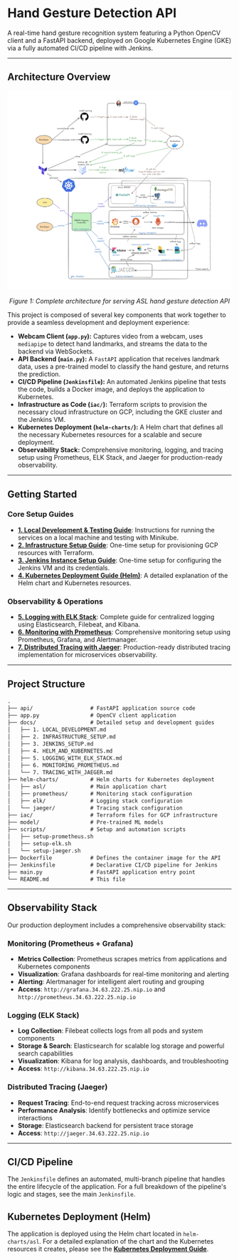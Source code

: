 # Hand Gesture Detection API

A real-time hand gesture recognition system featuring a Python OpenCV client and a FastAPI backend, deployed on Google Kubernetes Engine (GKE) via a fully automated CI/CD pipeline with Jenkins.

---

## Architecture Overview
<div align="center">
  <img src="images/asl_architecture.png" alt="Jaeger Architecture Overview" width="800">
  <p><em>Figure 1: Complete architecture for serving ASL hand gesture detection API</em></p>
</div>

This project is composed of several key components that work together to provide a seamless development and deployment experience:

-   **Webcam Client (`app.py`):** Captures video from a webcam, uses `mediapipe` to detect hand landmarks, and streams the data to the backend via WebSockets.
-   **API Backend (`main.py`):** A `FastAPI` application that receives landmark data, uses a pre-trained model to classify the hand gesture, and returns the prediction.
-   **CI/CD Pipeline (`Jenkinsfile`):** An automated Jenkins pipeline that tests the code, builds a Docker image, and deploys the application to Kubernetes.
-   **Infrastructure as Code (`iac/`):** Terraform scripts to provision the necessary cloud infrastructure on GCP, including the GKE cluster and the Jenkins VM.
-   **Kubernetes Deployment (`helm-charts/`):** A Helm chart that defines all the necessary Kubernetes resources for a scalable and secure deployment.
-   **Observability Stack:** Comprehensive monitoring, logging, and tracing setup using Prometheus, ELK Stack, and Jaeger for production-ready observability.

---

## Getting Started

### Core Setup Guides
-   **[1. Local Development & Testing Guide](docs/1.%20LOCAL_DEVELOPMENT.md)**: Instructions for running the services on a local machine and testing with Minikube.
-   **[2. Infrastructure Setup Guide](docs/2.%20INFRASTRUCTURE_SETUP.md)**: One-time setup for provisioning GCP resources with Terraform.
-   **[3. Jenkins Instance Setup Guide](docs/3.%20JENKINS_SETUP.md)**: One-time setup for configuring the Jenkins VM and its credentials.
-   **[4. Kubernetes Deployment Guide (Helm)](docs/4.%20HELM_AND_KUBERNETES.md)**: A detailed explanation of the Helm chart and Kubernetes resources.

### Observability & Operations
-   **[5. Logging with ELK Stack](docs/5.%20LOGGING_WITH_ELK_STACK.md)**: Complete guide for centralized logging using Elasticsearch, Filebeat, and Kibana.
-   **[6. Monitoring with Prometheus](docs/6.%20MONITORING_PROMETHEUS.md)**: Comprehensive monitoring setup using Prometheus, Grafana, and Alertmanager.
-   **[7. Distributed Tracing with Jaeger](docs/7.%20TRACING_WITH_JAEGER.md)**: Production-ready distributed tracing implementation for microservices observability.

---

## Project Structure

```
.
├── api/                  # FastAPI application source code
├── app.py                # OpenCV client application
├── docs/                 # Detailed setup and development guides
│   ├── 1. LOCAL_DEVELOPMENT.md
│   ├── 2. INFRASTRUCTURE_SETUP.md
│   ├── 3. JENKINS_SETUP.md
│   ├── 4. HELM_AND_KUBERNETES.md
│   ├── 5. LOGGING_WITH_ELK_STACK.md
│   ├── 6. MONITORING_PROMETHEUS.md
│   └── 7. TRACING_WITH_JAEGER.md
├── helm-charts/          # Helm charts for Kubernetes deployment
│   ├── asl/              # Main application chart
│   ├── prometheus/       # Monitoring stack configuration
│   ├── elk/              # Logging stack configuration
│   └── jaeger/           # Tracing stack configuration
├── iac/                  # Terraform files for GCP infrastructure
├── model/                # Pre-trained ML models
├── scripts/              # Setup and automation scripts
│   ├── setup-prometheus.sh
│   ├── setup-elk.sh
│   └── setup-jaeger.sh
├── Dockerfile            # Defines the container image for the API
├── Jenkinsfile           # Declarative CI/CD pipeline for Jenkins
├── main.py               # FastAPI application entry point
└── README.md             # This file
```

---

## Observability Stack

Our production deployment includes a comprehensive observability stack:

### Monitoring (Prometheus + Grafana)
- **Metrics Collection**: Prometheus scrapes metrics from applications and Kubernetes components
- **Visualization**: Grafana dashboards for real-time monitoring and alerting
- **Alerting**: Alertmanager for intelligent alert routing and grouping
- **Access**: `http://grafana.34.63.222.25.nip.io` and `http://prometheus.34.63.222.25.nip.io`

### Logging (ELK Stack)
- **Log Collection**: Filebeat collects logs from all pods and system components
- **Storage & Search**: Elasticsearch for scalable log storage and powerful search capabilities
- **Visualization**: Kibana for log analysis, dashboards, and troubleshooting
- **Access**: `http://kibana.34.63.222.25.nip.io`

### Distributed Tracing (Jaeger)
- **Request Tracing**: End-to-end request tracking across microservices
- **Performance Analysis**: Identify bottlenecks and optimize service interactions
- **Storage**: Elasticsearch backend for persistent trace storage
- **Access**: `http://jaeger.34.63.222.25.nip.io`

---

## CI/CD Pipeline

The `Jenkinsfile` defines an automated, multi-branch pipeline that handles the entire lifecycle of the application. For a full breakdown of the pipeline's logic and stages, see the main `Jenkinsfile`.

## Kubernetes Deployment (Helm)

The application is deployed using the Helm chart located in `helm-charts/asl`. For a detailed explanation of the chart and the Kubernetes resources it creates, please see the **[Kubernetes Deployment Guide](docs/4.%20HELM_AND_KUBERNETES.md)**.
